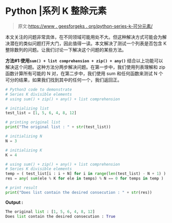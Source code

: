 # Python |系列 K 整除元素

> 原文:[https://www . geesforgeks . org/python-series-k-可分元素/](https://www.geeksforgeeks.org/python-series-k-divisible-elements/)

本文关注的问题非常具体，在不同领域可能用处不大。但这种解决方式可能会为解决潜在的类似问题打开大门，因此值得一读。本文解决了测试一个列表是否包含 K 整除数列的问题。让我们讨论一下解决这个问题的某些方法。

**方法#1:使用`sum() + list comprehension + zip() + any()`**
结合以上功能可以解决这个问题。这种方法分两步解决问题。在第一步中，我们使用列表理解和 zip 函数计算所有可能的 N 对，在第二步中，我们使用 sum 和任何函数来测试 N 个可分的结果，如果我们找到其中的任何一个，我们返回正。

```py
# Python3 code to demonstrate
# Series K divisible elements
# using sum() + zip() + any() + list comprehension

# initializing list
test_list = [1, 5, 6, 4, 8, 12]

# printing original list
print("The original list : " + str(test_list))

# initializing N 
N = 3

# initializing K 
K = 4

# using sum() + zip() + any() + list comprehension
# Series K divisible elements
temp = ( test_list[i : i + N] for i in range(len(test_list) - N + 1) )
res = any( sum(ele % K for ele in temps) % N == 0 for temps in temp )

# print result
print("Does list contain the desired consecution : " + str(res))
```

**Output :**

```py
The original list : [1, 5, 6, 4, 8, 12]
Does list contain the desired consecution : True

```
